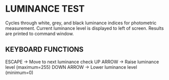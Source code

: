 # LUMINANCE TEST
Cycles through white, grey, and black luminance indices for photometric measurement.
Current luminance level is displayed to left of screen. Results are printed to command window.

## KEYBOARD FUNCTIONS
ESCAPE -> Move to next luminance check
UP ARROW -> Raise luminance level (maximum=255)
DOWN ARROW -> Lower luminance level (minimum=0)

